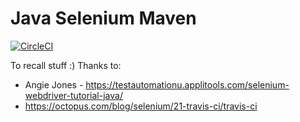 # Java Selenium Maven
[![CircleCI](https://circleci.com/gh/CircleCI-Public/recall-java-selenium.svg?style=svg)](https://circleci.com/gh/tmhung-nt/recall-java-selenium)

To recall stuff :)
Thanks to:
- Angie Jones - https://testautomationu.applitools.com/selenium-webdriver-tutorial-java/  
- https://octopus.com/blog/selenium/21-travis-ci/travis-ci  